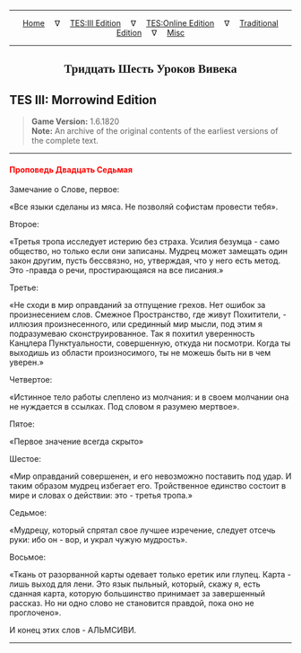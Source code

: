 
---

<!-- Jekyll Page Links -->

<center>
<a href="../../../../index.html">Home</a>
&emsp;&nabla;&emsp;
<a href="../../../index-tes3.html">TES:III Edition</a>
&emsp;&nabla;&emsp;
<a href="../../../index-teso.html">TES:Online Edition</a>
&emsp;&nabla;&emsp;
<a href="../../../index-traditional.html">Traditional Edition</a>
&emsp;&nabla;&emsp;
<a href="../../../index-misc.html">Misc</a>
</center>

<!-- Markdown Body Below: -->

---

<center>
<h2><span style="font-family:Georgia">Тридцать Шесть Уроков Вивека</span></h2>
</center>

## TES III: Morrowind Edition

> __Game Version:__ 1.6.1820\
> __Note:__ An archive of the original contents of the earliest versions of the complete text.

---

#### <span style="color:red">Проповедь Двадцать Седьмая</span>

Замечание о Слове, первое:

«Все языки сделаны из мяса. Не позволяй софистам провести тебя».

Второе:

«Третья тропа исследует истерию без страха. Усилия безумца - само общество, но только если они записаны. Мудрец может замещать один закон другим, пусть бессвязно, но, утверждая, что у него есть метод. Это -правда о речи, простирающаяся на все писания.»

Третье:

«Не сходи в мир оправданий за отпущение грехов. Нет ошибок за произнесением слов. Смежное Пространство, где живут Похитители, - иллюзия произнесенного, или срединный мир мысли, под этим я подразумеваю сконструированное. Так я похитил уверенность Канцлера Пунктуальности, совершенную, откуда ни посмотри. Когда ты выходишь из области произносимого, ты не можешь быть ни в чем уверен.»

Четвертое:

«Истинное тело работы слеплено из молчания: и в своем молчании она не нуждается в ссылках. Под словом я разумею мертвое».

Пятое:

«Первое значение всегда скрыто»

Шестое:

«Мир оправданий совершенен, и его невозможно поставить под удар. И таким образом мудрец избегает его. Тройственное единство состоит в мире и словах о действии: это - третья тропа.»

Седьмое:

«Мудрецу, который спрятал свое лучшее изречение, следует отсечь руки: ибо он - вор, и украл чужую мудрость».

Восьмое:

«Ткань от разорванной карты одевает только еретик или глупец. Карта - лишь выход для лени. Это язык пыльный, который, скажу я, есть сданная карта, которую большинство принимает за завершенный рассказ. Но ни одно слово не становится правдой, пока оно не проглочено».

И конец этих слов - АЛЬМСИВИ.

---
